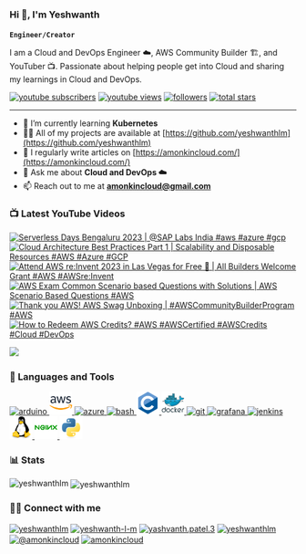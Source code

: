 ### Hi 👋, I'm Yeshwanth

**`Engineer/Creator`**

I am a Cloud and DevOps Engineer ☁️, AWS Community Builder 🏗️, and YouTuber 📺. Passionate about helping people get into Cloud and sharing my learnings in Cloud and DevOps.

   <p align="left">
      <a href="https://www.youtube.com/c/amonkincloud?sub_confirmation=1">
         <img alt="youtube subscribers" title="Subscribe to my YouTube channel" src="https://custom-icon-badges.demolab.com/youtube/channel/subscribers/UCwhERUcuzUCwr8x8mQ8zrcw?color=%23E05D44&label=SUBSCRIBE&logo=video&logoColor=white&style=for-the-badge&labelColor=CE4630"/></a> 
      <a href="https://www.youtube.com/c/amonkincloud">
         <img alt="youtube views" title="YouTube views" src="https://custom-icon-badges.demolab.com/youtube/channel/views/UCwhERUcuzUCwr8x8mQ8zrcw?color=%23E1AD0E&logo=eye&logoColor=white&style=for-the-badge&labelColor=C79600"/></a> 
      <a href="https://github.com/yeshwanthlm?tab=followers">
         <img alt="followers" title="Follow me on Github" src="https://custom-icon-badges.demolab.com/github/followers/yeshwanthlm?color=236ad3&labelColor=1155ba&style=for-the-badge&logo=person-add&label=Follow&logoColor=white"/></a>
      <a href="https://github.com/yeshwanthlm?tab=repositories&sort=stargazers">
         <img alt="total stars" title="Total stars on GitHub" src="https://custom-icon-badges.demolab.com/github/stars/yeshwanthlm?color=55960c&style=for-the-badge&labelColor=488207&logo=star"/></a>
   </p>

---

- 🌱 I’m currently learning **Kubernetes**
- 👨‍💻 All of my projects are available at [https://github.com/yeshwanthlm](https://github.com/yeshwanthlm)
- 📝 I regularly write articles on [https://amonkincloud.com/](https://amonkincloud.com/)
- 💬 Ask me about **Cloud and DevOps ☁️**
- 📫 Reach out to me at **amonkincloud@gmail.com**


### 📺 Latest YouTube Videos

<!-- BEGIN YOUTUBE-CARDS -->
[![Serverless Days Bengaluru 2023 | @SAP Labs India #aws #azure #gcp](https://ytcards.demolab.com/?id=hhUizORY3uA&title=Serverless+Days+Bengaluru+2023+%7C+%40SAP+Labs+India+%23aws+%23azure+%23gcp&lang=en&timestamp=1693713488&background_color=%230d1117&title_color=%23ffffff&stats_color=%23dedede&max_title_lines=1&width=250&border_radius=5 "Serverless Days Bengaluru 2023 | @SAP Labs India #aws #azure #gcp")](https://www.youtube.com/watch?v=hhUizORY3uA)
[![Cloud Architecture Best Practices Part 1 | Scalability and Disposable Resources #AWS #Azure #GCP](https://ytcards.demolab.com/?id=gwV16QkTklU&title=Cloud+Architecture+Best+Practices+Part+1+%7C+Scalability+and+Disposable+Resources+%23AWS+%23Azure+%23GCP&lang=en&timestamp=1692361831&background_color=%230d1117&title_color=%23ffffff&stats_color=%23dedede&max_title_lines=1&width=250&border_radius=5 "Cloud Architecture Best Practices Part 1 | Scalability and Disposable Resources #AWS #Azure #GCP")](https://www.youtube.com/watch?v=gwV16QkTklU)
[![Attend AWS re:Invent 2023 in Las Vegas for Free 🤯 | All Builders Welcome Grant #AWS #AWSre:Invent](https://ytcards.demolab.com/?id=o-Yp_8bldnA&title=Attend+AWS+re%3AInvent+2023+in+Las+Vegas+for+Free+%F0%9F%A4%AF+%7C+All+Builders+Welcome+Grant+%23AWS+%23AWSre%3AInvent&lang=en&timestamp=1692102623&background_color=%230d1117&title_color=%23ffffff&stats_color=%23dedede&max_title_lines=1&width=250&border_radius=5 "Attend AWS re:Invent 2023 in Las Vegas for Free 🤯 | All Builders Welcome Grant #AWS #AWSre:Invent")](https://www.youtube.com/watch?v=o-Yp_8bldnA)
[![AWS Exam Common Scenario based Questions with Solutions | AWS Scenario Based Questions #AWS](https://ytcards.demolab.com/?id=U_Xa73baDuI&title=AWS+Exam+Common+Scenario+based+Questions+with+Solutions+%7C+AWS+Scenario+Based+Questions+%23AWS&lang=en&timestamp=1691152224&background_color=%230d1117&title_color=%23ffffff&stats_color=%23dedede&max_title_lines=1&width=250&border_radius=5 "AWS Exam Common Scenario based Questions with Solutions | AWS Scenario Based Questions #AWS")](https://www.youtube.com/watch?v=U_Xa73baDuI)
[![Thank you AWS! AWS Swag Unboxing | #AWSCommunityBuilderProgram #AWS](https://ytcards.demolab.com/?id=kRh38YC8e08&title=Thank+you+AWS%21+AWS+Swag+Unboxing+%7C+%23AWSCommunityBuilderProgram+%23AWS&lang=en&timestamp=1690893020&background_color=%230d1117&title_color=%23ffffff&stats_color=%23dedede&max_title_lines=1&width=250&border_radius=5 "Thank you AWS! AWS Swag Unboxing | #AWSCommunityBuilderProgram #AWS")](https://www.youtube.com/watch?v=kRh38YC8e08)
[![How to Redeem AWS Credits? #AWS #AWSCertified #AWSCredits #Cloud #DevOps](https://ytcards.demolab.com/?id=SYQakAS8RKk&title=How+to+Redeem+AWS+Credits%3F+%23AWS+%23AWSCertified+%23AWSCredits+%23Cloud+%23DevOps&lang=en&timestamp=1690547412&background_color=%230d1117&title_color=%23ffffff&stats_color=%23dedede&max_title_lines=1&width=250&border_radius=5 "How to Redeem AWS Credits? #AWS #AWSCertified #AWSCredits #Cloud #DevOps")](https://www.youtube.com/watch?v=SYQakAS8RKk)
<!-- END YOUTUBE-CARDS -->

[<img src="https://custom-icon-badges.demolab.com/badge/-Subscribe%20For%20More-red?style=for-the-badge&logo=video&logoColor=white"/>](https://www.youtube.com/c/amonkincloud?sub_confirmation=1)

### 🧰 Languages and Tools

<p align="left"> <a href="https://www.arduino.cc/" target="_blank" rel="noreferrer"> <img src="https://cdn.worldvectorlogo.com/logos/arduino-1.svg" alt="arduino" width="40" height="40"/> </a> <a href="https://aws.amazon.com" target="_blank" rel="noreferrer"> <img src="https://raw.githubusercontent.com/devicons/devicon/master/icons/amazonwebservices/amazonwebservices-original-wordmark.svg" alt="aws" width="40" height="40"/> </a> <a href="https://azure.microsoft.com/en-in/" target="_blank" rel="noreferrer"> <img src="https://www.vectorlogo.zone/logos/microsoft_azure/microsoft_azure-icon.svg" alt="azure" width="40" height="40"/> </a> <a href="https://www.gnu.org/software/bash/" target="_blank" rel="noreferrer"> <img src="https://www.vectorlogo.zone/logos/gnu_bash/gnu_bash-icon.svg" alt="bash" width="40" height="40"/> </a> <a href="https://www.cprogramming.com/" target="_blank" rel="noreferrer"> <img src="https://raw.githubusercontent.com/devicons/devicon/master/icons/c/c-original.svg" alt="c" width="40" height="40"/> </a> <a href="https://www.docker.com/" target="_blank" rel="noreferrer"> <img src="https://raw.githubusercontent.com/devicons/devicon/master/icons/docker/docker-original-wordmark.svg" alt="docker" width="40" height="40"/> </a> <a href="https://git-scm.com/" target="_blank" rel="noreferrer"> <img src="https://www.vectorlogo.zone/logos/git-scm/git-scm-icon.svg" alt="git" width="40" height="40"/> </a> <a href="https://grafana.com" target="_blank" rel="noreferrer"> <img src="https://www.vectorlogo.zone/logos/grafana/grafana-icon.svg" alt="grafana" width="40" height="40"/> </a> <a href="https://www.jenkins.io" target="_blank" rel="noreferrer"> <img src="https://www.vectorlogo.zone/logos/jenkins/jenkins-icon.svg" alt="jenkins" width="40" height="40"/> </a> <a href="https://www.linux.org/" target="_blank" rel="noreferrer"> <img src="https://raw.githubusercontent.com/devicons/devicon/master/icons/linux/linux-original.svg" alt="linux" width="40" height="40"/> </a> <a href="https://www.nginx.com" target="_blank" rel="noreferrer"> <img src="https://raw.githubusercontent.com/devicons/devicon/master/icons/nginx/nginx-original.svg" alt="nginx" width="40" height="40"/> </a> <a href="https://www.python.org" target="_blank" rel="noreferrer"> <img src="https://raw.githubusercontent.com/devicons/devicon/master/icons/python/python-original.svg" alt="python" width="40" height="40"/> </a> </p>

### 📊 Stats
<p><img align="left" src="https://github-readme-stats.vercel.app/api/top-langs?username=yeshwanthlm&show_icons=true&locale=en&layout=compact" alt="yeshwanthlm" /></p>

<p>&nbsp;<img align="center" src="https://github-readme-stats.vercel.app/api?username=yeshwanthlm&show_icons=true&locale=en" alt="yeshwanthlm" /></p>

### 🏄‍♂️ Connect with me
   <p align="left">
   <a href="https://dev.to/yeshwanthlm" target="blank"><img align="center" src="https://raw.githubusercontent.com/rahuldkjain/github-profile-readme-generator/master/src/images/icons/Social/devto.svg" alt="yeshwanthlm" height="30" width="40" /></a>
   <a href="https://linkedin.com/in/yeshwanth-l-m" target="blank"><img align="center" src="https://raw.githubusercontent.com/rahuldkjain/github-profile-readme-generator/master/src/images/icons/Social/linked-in-alt.svg" alt="yeshwanth-l-m" height="30" width="40" /></a>
   <a href="https://fb.com/yashvanth.patel.3" target="blank"><img align="center" src="https://raw.githubusercontent.com/rahuldkjain/github-profile-readme-generator/master/src/images/icons/Social/facebook.svg" alt="yashvanth.patel.3" height="30" width="40" /></a>
   <a href="https://instagram.com/yeshwanthlm" target="blank"><img align="center" src="https://raw.githubusercontent.com/rahuldkjain/github-profile-readme-generator/master/src/images/icons/Social/instagram.svg" alt="yeshwanthlm" height="30" width="40" /></a>
   <a href="https://hashnode.com/@amonkincloud" target="blank"><img align="center" src="https://raw.githubusercontent.com/rahuldkjain/github-profile-readme-generator/master/src/images/icons/Social/hashnode.svg" alt="@amonkincloud" height="30" width="40" /></a>
   <a href="https://www.youtube.com/c/amonkincloud" target="blank"><img align="center" src="https://raw.githubusercontent.com/rahuldkjain/github-profile-readme-generator/master/src/images/icons/Social/youtube.svg" alt="amonkincloud" height="30" width="40" /></a>
   </p>
